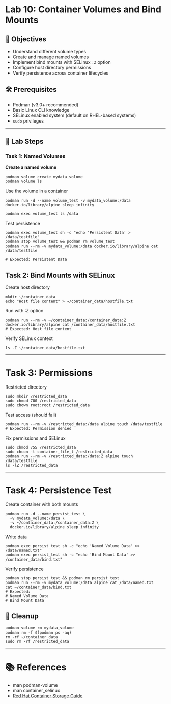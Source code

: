 # Lab 10: Container Volumes and Bind Mounts

## 🎯 Objectives
- Understand different volume types
- Create and manage named volumes
- Implement bind mounts with SELinux `:Z` option
- Configure host directory permissions
- Verify persistence across container lifecycles

## 🛠 Prerequisites
- Podman (v3.0+ recommended)
- Basic Linux CLI knowledge
- SELinux enabled system (default on RHEL-based systems)
- `sudo` privileges

---

## 🚀 Lab Steps

### Task 1: Named Volumes

**Create a named volume**
```bash
podman volume create mydata_volume
podman volume ls
```
Use the volume in a container

```
podman run -d --name volume_test -v mydata_volume:/data docker.io/library/alpine sleep infinity
```
```
podman exec volume_test ls /data
```
Test persistence

```
podman exec volume_test sh -c "echo 'Persistent Data' > /data/testfile"
podman stop volume_test && podman rm volume_test
podman run --rm -v mydata_volume:/data docker.io/library/alpine cat /data/testfile

# Expected: Persistent Data
```

## Task 2: Bind Mounts with SELinux
Create host directory

```
mkdir ~/container_data
echo "Host file content" > ~/container_data/hostfile.txt
```
Run with :Z option

```
podman run --rm -v ~/container_data:/container_data:Z docker.io/library/alpine cat /container_data/hostfile.txt
# Expected: Host file content
```

Verify SELinux context

```
ls -Z ~/container_data/hostfile.txt
```
---

# Task 3: Permissions

Restricted directory

```
sudo mkdir /restricted_data
sudo chmod 700 /restricted_data
sudo chown root:root /restricted_data
```
Test access (should fail)

```
podman run --rm -v /restricted_data:/data alpine touch /data/testfile
# Expected: Permission denied
```
Fix permissions and SELinux

```
sudo chmod 755 /restricted_data
sudo chcon -t container_file_t /restricted_data
podman run --rm -v /restricted_data:/data:Z alpine touch /data/testfile
ls -lZ /restricted_data
```
---

# Task 4: Persistence Test
Create container with both mounts

```
podman run -d --name persist_test \
  -v mydata_volume:/data \
  -v ~/container_data:/container_data:Z \
  docker.io/library/alpine sleep infinity
```
Write data

```
podman exec persist_test sh -c "echo 'Named Volume Data' >> /data/named.txt"
podman exec persist_test sh -c "echo 'Bind Mount Data' >> /container_data/bind.txt"
```
Verify persistence

```
podman stop persist_test && podman rm persist_test
podman run --rm -v mydata_volume:/data alpine cat /data/named.txt
cat ~/container_data/bind.txt
# Expected:
# Named Volume Data
# Bind Mount Data
```
## 🧹 Cleanup
```
podman volume rm mydata_volume
podman rm -f $(podman ps -aq)
rm -rf ~/container_data
sudo rm -rf /restricted_data
```
---

# 📚 References
- man podman-volume
- man container_selinux
- [Red Hat Container Storage Guide](https://docs.redhat.com/en/documentation/red_hat_enterprise_linux/8/html-single/building_running_and_managing_containers/index)
